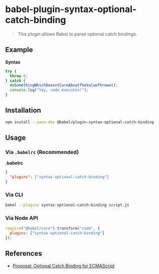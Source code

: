 # babel-plugin-syntax-optional-catch-binding

> This plugin allows Babel to parse optional catch bindings.

## Example

**Syntax**

```javascript
try {
  throw 0;
} catch {
  doSomethingWhichDoesntCareAboutTheValueThrown();
  console.log("Yay, code executes!");
}
```

## Installation

```sh
npm install --save-dev @babel/plugin-syntax-optional-catch-binding
```

## Usage

### Via `.babelrc` (Recommended)

**.babelrc**

```json
{
  "plugins": ["syntax-optional-catch-binding"]
}
```

### Via CLI

```sh
babel --plugins syntax-optional-catch-binding script.js
```

### Via Node API

```javascript
require("@babel/core").transform("code", {
  plugins: ["syntax-optional-catch-binding"]
});
```

## References

* [Proposal: Optional Catch Binding for ECMAScript](https://github.com/babel/proposals/issues/7)
